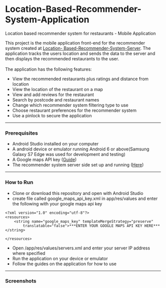 # Location-Based-Recommender-System-Application
Location based recommender system for restaurants - Mobile Application

This project is the mobile application front-end for the recommender system created at <a href="https://github.com/iantmc87/Location-Based-Recommender-System-Server">Location-
Based-Recommender-System-Server</a>. The application tracks the users location and sends the data to the server 
and then displays the recommended restaurants to the user.
<br><br>
The application has the following features:
<ul><li>View the recommended restaurants plus ratings and distance from location</li>
<li>View the location of the restaurant on a map</li>
<li>View and add reviews for the restaurant</li>
<li>Search by postcode and restaurant names</li>
<li>Change which recommender system filtering type to use</li>
<li>Choose restaurant preferences for the recommender system</li>
<li>Use a pinlock to secure the application</li></ul>

<hr>

<h3>Prerequisites</h3>
<ul><li>Android Studio installed on your computer</li>
<li>A android device or emulator running Android 6 or above(Samsung Galaxy S7 Edge was used for development and testing)</li>
<li>A Google maps API key (<a href="https://developers.google.com/maps/documentation/embed/get-api-key">Guide</a>)</li>
<li>The recommender system server side set up and running (<a href="https://github.com/iantmc87/Location-Based-Recommender-System-Server">Here</a>)</li>
</ul>

<hr>

<h3>How to Run</h3>
<ul><li>Clone or download this repository and open with Android Studio</li>
<li>create file called google_maps_api_key.xml in app/res/values and enter the following with your google maps api key</li></ul>

```
<?xml version="1.0" encoding="utf-8"?>
<resources>
    <string name="google_maps_key" templateMergeStrategy="preserve"
        translatable="false">***ENTER YOUR GOOGLE MAPS API KEY HERE***</string>

</resources>
```

<ul><li>Open /app/res/values/servers.xml and enter your server IP address where specified</li>
<li>Run the application on your device or emulator</li>
<li>Follow the guides on the application for how to use</li>
</ul>

<hr>

<h3>Screenshots</h3>

